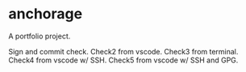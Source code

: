 # anchorage
A portfolio project.

Sign and commit check.
Check2 from vscode.
Check3 from terminal.
Check4 from vscode w/ SSH.
Check5 from vscode w/ SSH and GPG.